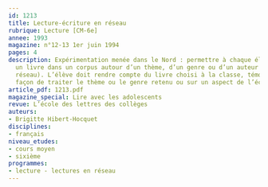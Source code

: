 ```yaml
---
id: 1213
title: Lecture-écriture en réseau
rubrique: Lecture [CM-6e]
annee: 1993
magazine: n°12-13 1er juin 1994
pages: 4
description: Expérimentation menée dans le Nord : permettre à chaque élève de choisir
  un livre dans un corpus autour d’un thème, d’un genre ou d’un auteur (lecture en
  réseau). L’élève doit rendre compte du livre choisi à la classe, témoigner sur une
  façon de traiter le thème ou le genre retenu ou sur un aspect de l’écriture de l’auteur…
article_pdf: 1213.pdf
magazine_special: Lire avec les adolescents
revue: L’école des lettres des collèges
auteurs:
- Brigitte Hibert-Hocquet
disciplines:
- français
niveau_etudes:
- cours moyen
- sixième
programmes:
- lecture - lectures en réseau
---
```

